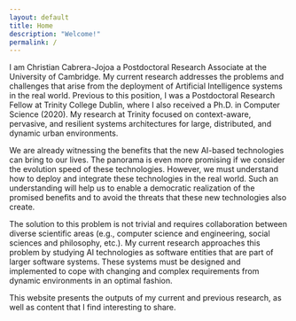 ```yaml
---
layout: default
title: Home
description: "Welcome!"
permalink: /
---
```


<p>
   I am Christian Cabrera-Jojoa a Postdoctoral Research Associate at the University of Cambridge.
   My current research addresses the problems and challenges that arise from the deployment of 
   Artificial Intelligence systems in the real world. Previous to this position, I was a Postdoctoral 
   Research Fellow at Trinity College Dublin, where I also received a Ph.D. in Computer Science (2020). 
   My research at Trinity focused on context-aware, pervasive, and resilient systems architectures for 
   large, distributed, and dynamic urban environments.
</p>
<p>
   We are already witnessing the benefits that the new AI-based technologies can bring to our lives. 
   The panorama is even more promising if we consider the evolution speed of these technologies. 
   However, we must understand how to deploy and integrate these technologies in the real world. Such an 
   understanding will help us to enable a democratic realization of the promised benefits and to avoid the 
   threats that these new technologies also create. 
</p>
<p>
   The solution to this problem is not trivial and requires collaboration between diverse scientific areas 
   (e.g., computer science and engineering, social sciences and philosophy, etc.). My current research approaches 
   this problem by studying AI technologies as software entities that are part of larger software systems. 
   These systems must be designed and implemented to cope with changing and complex requirements from dynamic 
   environments in an optimal fashion.
</p>
<p>
   This website presents the outputs of my current and previous research, as well as content that I find 
   interesting to share.
</p>
